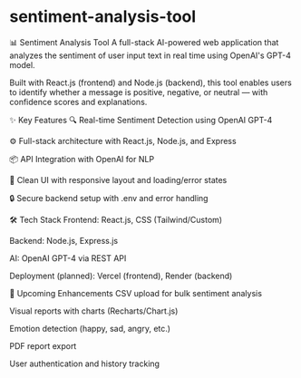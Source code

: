 # sentiment-analysis-tool
📊 Sentiment Analysis Tool
A full-stack AI-powered web application that analyzes the sentiment of user input text in real time using OpenAI's GPT-4 model.

Built with React.js (frontend) and Node.js (backend), this tool enables users to identify whether a message is positive, negative, or neutral — with confidence scores and explanations.

✨ Key Features
🔍 Real-time Sentiment Detection using OpenAI GPT-4

⚙️ Full-stack architecture with React.js, Node.js, and Express

📦 API Integration with OpenAI for NLP

💬 Clean UI with responsive layout and loading/error states

🔒 Secure backend setup with .env and error handling

🛠 Tech Stack
Frontend: React.js, CSS (Tailwind/Custom)

Backend: Node.js, Express.js

AI: OpenAI GPT-4 via REST API

Deployment (planned): Vercel (frontend), Render (backend)

🚀 Upcoming Enhancements
CSV upload for bulk sentiment analysis

Visual reports with charts (Recharts/Chart.js)

Emotion detection (happy, sad, angry, etc.)

PDF report export

User authentication and history tracking
